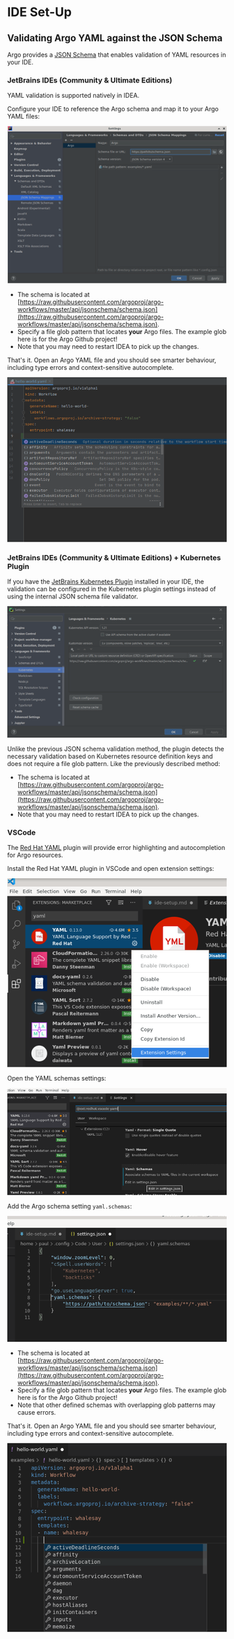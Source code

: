 # IDE Set-Up

## Validating Argo YAML against the JSON Schema

Argo provides a [JSON Schema](https://raw.githubusercontent.com/argoproj/argo-workflows/master/api/jsonschema/schema.json) that enables validation of YAML resources in your IDE.

### JetBrains IDEs (Community & Ultimate Editions)

YAML validation is supported natively in IDEA.

Configure your IDE to reference the Argo schema and map it to your Argo YAML files:

![JetBrains IDEs Configure Schema](assets/jetbrains-ide-step-1-config.png)

- The schema is located at [https://raw.githubusercontent.com/argoproj/argo-workflows/master/api/jsonschema/schema.json](https://raw.githubusercontent.com/argoproj/argo-workflows/master/api/jsonschema/schema.json).
- Specify a file glob pattern that locates **your** Argo files. The example glob here is for the Argo Github project!
- Note that you may need to restart IDEA to pick up the changes.

That's it. Open an Argo YAML file and you should see smarter behaviour, including type errors and context-sensitive autocomplete.

![JetBrains IDEs Example Functionality](assets/jetbrains-ide-step-1-example-functionality.png)

### JetBrains IDEs (Community & Ultimate Editions) + Kubernetes Plugin

If you have the [JetBrains Kubernetes Plugin](https://plugins.jetbrains.com/plugin/10485-kubernetes)
installed in your IDE, the validation can be configured in the Kubernetes plugin settings
instead of using the internal JSON schema file validator. 

![JetBrains IDEs Configure Schema with Kubernetes Plugin](assets/jetbrains-ide-step-1-kubernetes-config.png)

Unlike the previous JSON schema validation method, the plugin detects the necessary validation
based on Kubernetes resource definition keys and does not require a file glob pattern.
Like the previously described method:

- The schema is located at [https://raw.githubusercontent.com/argoproj/argo-workflows/master/api/jsonschema/schema.json](https://raw.githubusercontent.com/argoproj/argo-workflows/master/api/jsonschema/schema.json).
- Note that you may need to restart IDEA to pick up the changes.

### VSCode

The [Red Hat YAML](https://github.com/redhat-developer/vscode-yaml) plugin will provide error highlighting and autocompletion for Argo resources.

Install the Red Hat YAML plugin in VSCode and open extension settings:

![VSCode Install Plugin](assets/vscode-ide-step-1-install-plugin.png)

Open the YAML schemas settings:

![VSCode YAML Schema Settings](assets/vscode-ide-step-2-schema-settings.png)

Add the Argo schema setting `yaml.schemas`:

![VSCode Specify Argo Schema](assets/vscode-ide-step-3-spec-schema.png)

- The schema is located at [https://raw.githubusercontent.com/argoproj/argo-workflows/master/api/jsonschema/schema.json](https://raw.githubusercontent.com/argoproj/argo-workflows/master/api/jsonschema/schema.json).
- Specify a file glob pattern that locates **your** Argo files. The example glob here is for the Argo Github project!
- Note that other defined schemas with overlapping glob patterns may cause errors.

That's it. Open an Argo YAML file and you should see smarter behaviour, including type errors and context-sensitive autocomplete.

![VScode Example Functionality](assets/vscode-ide-step-4-example-functionality.png)
